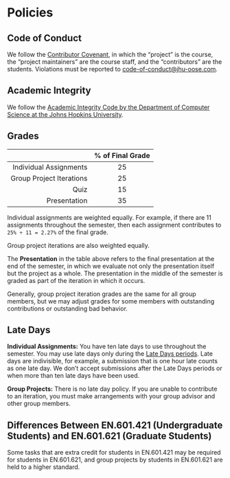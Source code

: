 Policies
========

Code of Conduct
---------------

We follow the [Contributor Covenant](https://www.contributor-covenant.org/version/1/4/code-of-conduct), in which the “project” is the course, the “project maintainers” are the course staff, and the “contributors” are the students. Violations must be reported to <code-of-conduct@jhu-oose.com>.

Academic Integrity
------------------

We follow the [Academic Integrity Code by the Department of Computer Science at the Johns Hopkins University](https://www.cs.jhu.edu/academic-integrity-code/).

Grades
------

| | % of Final Grade |
|--:|:-:|
| Individual Assignments | 25 |
| Group Project Iterations | 25 |
| Quiz | 15 |
| Presentation | 35 |

Individual assignments are weighted equally. For example, if there are 11 assignments throughout the semester, then each assignment contributes to `25% ÷ 11 = 2.27%` of the final grade. 

Group project iterations are also weighted equally.

The **Presentation** in the table above refers to the final presentation at the end of the semester, in which we evaluate not only the presentation itself but the project as a whole. The presentation in the middle of the semester is graded as part of the iteration in which it occurs.

Generally, group project iteration grades are the same for all group members, but we may adjust grades for some members with outstanding contributions or outstanding bad behavior.

Late Days
---------

**Individual Assignments:** You have ten late days to use throughout the semester. You may use late days only during the [Late Days periods](/calendar). Late days are indivisible, for example, a submission that is one hour late counts as one late day. We don’t accept submissions after the Late Days periods or when more than ten late days have been used.

**Group Projects:** There is no late day policy. If you are unable to contribute to an iteration, you must make arrangements with your group advisor and other group members.

Differences Between EN.601.421 (Undergraduate Students) and EN.601.621 (Graduate Students)
------------------------------------------------------------------------------------------

Some tasks that are extra credit for students in EN.601.421 may be required for students in EN.601.621, and group projects by students in EN.601.621 are held to a higher standard.
